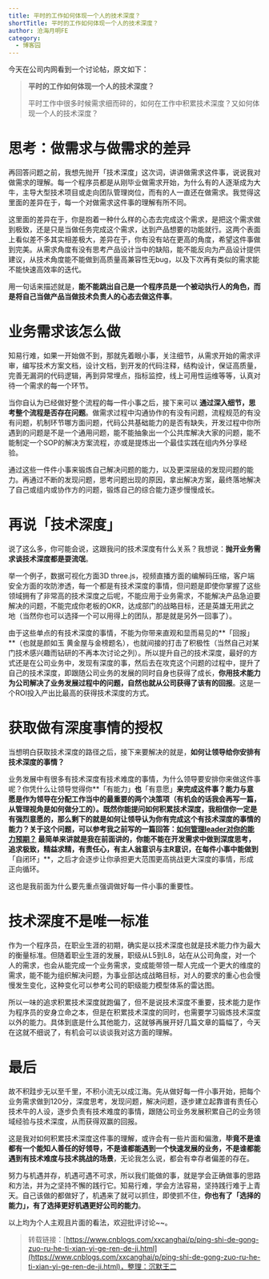 ```yaml
---
title: 平时的工作如何体现一个人的技术深度？
shortTitle: 平时的工作如何体现一个人的技术深度？
author: 沧海月明FE
category:
  - 博客园
---
```


今天在公司内网看到一个讨论帖，原文如下：

> **平时的工作如何体现一个人的技术深度？**
> 
> 平时工作中很多时候需求细而碎的，如何在工作中积累技术深度？又如何体现一个人的技术深度？

# 思考：做需求与做需求的差异

再回答问题之前，我想先抛开「技术深度」这次词，讲讲做需求这件事，说说我对做需求的理解。每一个程序员都是从刚毕业做需求开始，为什么有的人逐渐成为大牛，主导大型技术项目或走向团队管理岗位，而有的人一直还在做需求。我觉得这里面的差异在于，每一个对做需求这件事的理解有所不同。

这里面的差异在于，你是抱着一种什么样的心态去完成这个需求，是把这个需求做到极致，还是只是当做任务完成这个需求，达到产品想要的功能就行。这两个表面上看似差不多其实相差极大，差异在于，你有没有站在更高的角度，希望这件事做到完美。从需求角度有没有思考产品设计当中的缺陷，能不能反向为产品设计提供建议，从技术角度能不能做到高质量高兼容性无bug，以及下次再有类似的需求能不能快速高效率的迭代。

用一句话来描述就是，**能不能跳出自己是一个程序员是一个被动执行人的角色，而是将自己当做产品当做技术负责人的心态去做这件事**。

# 业务需求该怎么做

知易行难，如果一开始做不到，那就先着眼小事，关注细节，从需求开始的需求评审，编写技术方案文档，设计文档，到开发的代码注释，结构设计，保证高质量，完善无漏洞的代码逻辑，再到异常埋点，指标监控，线上可用性运维等等，认真对待一个需求的每一个环节。

当你自认为已经做好整个流程的每一件小事之后，接下来可以 **通过深入细节，思考整个流程是否存在问题**。做需求过程中沟通协作的有没有问题，流程规范的有没有问题，机制环节哪方面问题，代码公共基础能力的是否有缺失，开发过程中你所遇到的问题是不是一个通用问题，能不能抽象出一个公共库解决大家的问题，能不能制定一个SOP的解决方案流程，亦或是提炼出一个最佳实践在组内外分享经验。

通过这些一件件小事来锻炼自己解决问题的能力，以及更深层级的发现问题的能力。再通过不断的发现问题，思考问题出现的原因，拿出解决方案，最终落地解决了自己或组内或协作方的问题，锻炼自己的综合能力逐步慢慢成长。

# 再说「技术深度」

说了这么多，你可能会说，这跟我问的技术深度有什么关系？我想说：**抛开业务需求谈技术深度都是耍流氓**。

举一个例子，数据可视化方面3D three.js，视频直播方面的编解码压缩，客户端安全方面的攻防渗透，每一个都是有技术深度的事情，但问题是即使你掌握了这些领域拥有了非常高的技术深度之后呢，不能应用于业务需求，不能解决产品急迫要解决的问题，不能完成你老板的OKR，达成部门的战略目标，还是英雄无用武之地（当然你也可以选择一个可以用得上的团队，那是就是另外一回事了）。

由于这些单点的有技术深度的事情，不能为你带来直观和显而易见的**「回报」**（也就是颜如玉 黄金屋与金榜题名），也就间接的打击了积极性（当然自己对某门技术感兴趣而钻研的不再本次讨论之列）。所以提升自己的技术深度，最好的方式还是在公司业务中，发现有深度的事，然后去在攻克这个问题的过程中，提升了自己的技术深度，即跟随公司业务的发展的同时自身也获得了成长，**你用技术能力为公司解决了业务发展过程中的问题，自然也就从公司获得了该有的回报**。这是一个ROI投入产出比最高的获得技术深度的方式。

# 获取做有深度事情的授权

当想明白获取技术深度的路径之后，接下来要解决的就是，**如何让领导给你安排有技术深度的事情？**

业务发展中有很多有技术深度有技术难度的事情，为什么领导要安排你来做这件事呢？你凭什么让领导觉得你**「有能力」**也**「有意愿」**来完成这件事？能力与意愿是作为领导在分配工作当中的最重要的两个决策项（有机会的话我会再写一篇，从管理视角是如何做分工的）。既然你能提问如何积累技术深度，我相信你一定是有强烈意愿的，那么剩下的就是如何让领导认为你有完成这个有技术深度的事情的能力？关于这个问题，可以参考我之前写的一篇回答：[如何管理leader对你的能力预期？](https://www.cnblogs.com/xxcanghai/p/ru-he-guan-lileader-dui-ni-de-neng-li-yu-qi.html) 最简单来讲就是我在前面讲的，你能不能在开发需求中做到深度思考，追求极致，精益求精，有责任心，有主人翁意识与主R意识，在每件小事中能做到**「自闭环」**，之后才会逐步让你承担更大范围更高挑战更大深度的事情，形成正向循环。

这也是我前面为什么要先重点强调做好每一件小事的重要性。

# 技术深度不是唯一标准

作为一个程序员，在职业生涯的初期，确实是以技术深度也就是技术能力作为最大的衡量标准。但随着职业生涯的发展，职级从L5到L8，站在从公司角度，对一个人的需求，也会从能完成一个业务需求，变成能带领一帮人完成一个更大的维度的需求，能不能为组织解决问题，为事业部达成战略目标，对人的要求的重心也会慢慢发生变化，这种变化可以参考公司的职级能力模型体系的雷达图。

所以一味的追求积累技术深度就跑偏了，但不是说技术深度不重要，技术能力是作为程序员的安身立命之本，但是在积累技术深度的同时，也需要学习锻炼技术深度以外的能力。具体到底是什么其他能力，这就够再展开好几篇文章的篇幅了，今天在这就不细说了，有机会可以谈谈我对这方面的理解。

# 最后

故不积跬步无以至千里，不积小流无以成江海。先从做好每一件小事开始，把每个业务需求做到120分，深度思考，发现问题，解决问题，逐步建立起靠谱有责任心技术牛的人设，逐步负责有技术难度的事情，跟随公司业务发展积累自己的业务领域经验与技术深度，从而获得双赢的回报。

这是我对如何积累技术深度这件事的理解，或许会有一些片面和偏激，**毕竟不是谁都有一个能知人善任的好领导，不是谁都能遇到一个快速发展的业务，不是谁都能遇到有技术难度与技术挑战的场景**，无论我怎么说，都会有幸存者偏差的存在。

努力与机遇并存，机遇可遇不可求，所以我们能做的事，就是学会正确做事的思路和方法，并为之坚持不懈的践行它。知易行难，学会方法容易，坚持践行难于上青天。自己该做的都做好了，机遇来了就可以抓住，即使抓不住，**你也有了「选择的能力」，有了选择更好机遇更好公司的能力**。

以上均为个人主观且片面的看法，欢迎批评讨论~~。

>转载链接：[https://www.cnblogs.com/xxcanghai/p/ping-shi-de-gong-zuo-ru-he-ti-xian-yi-ge-ren-de-ji.html](https://www.cnblogs.com/xxcanghai/p/ping-shi-de-gong-zuo-ru-he-ti-xian-yi-ge-ren-de-ji.html)，整理：沉默王二

